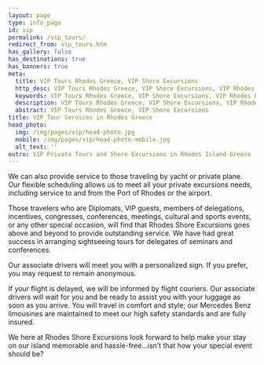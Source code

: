 ```yaml
---
layout: page
type: info_page
id: vip
permalink: /vip_tours/
redirect_from: vip_tours.htm
has_gallery: false
has_destinations: true
has_banners: true
meta:
  title: VIP Tours Rhodes Greece, VIP Shore Excursions
  http_desc: VIP Tours Rhodes Greece, VIP Shore Excursions, VIP Rhodes Private Tours, Taxi Tours, VIP Tour Services
  keywords: VIP Tours Rhodes Greece, VIP Shore Excursions, VIP Rhodes Private Tours, Taxi Tours, VIP Tour Services
  description: VIP Tours Rhodes Greece, VIP Shore Excursions, VIP Rhodes Private Tours, Taxi Tours, VIP Tour Services
  abstract: VIP Tours Rhodes Greece, VIP Shore Excursions
title: VIP Tour Services in Rhodes Greece
head_photo:
  img: /img/pages/vip/head-photo.jpg
  mobile: /img/pages/vip/head-photo-mobile.jpg
  alt_text: ''
outro: VIP Private Tours and Shore Excursions in Rhodes Island Greece
---
```

We can also provide service to those traveling by yacht or private plane. Our flexible scheduling allows us to meet all your private excursions needs, including service to and from the Port of Rhodes or the airport.

Those travelers who are Diplomats, VIP guests, members of delegations, incentives, congresses, conferences, meetings, cultural and sports events, or any other special occasion, will find that Rhodes Shore Excursions goes above and beyond to provide outstanding service. We have had great success in arranging sightseeing tours for delegates of seminars and conferences.

Our associate drivers will meet you with a personalized sign. If you prefer, you may request to remain anonymous.

If your flight is delayed, we will be informed by flight couriers. Our associate drivers will wait for you and be ready to assist you with your luggage as soon as you arrive. You will travel in comfort and style; our Mercedes Benz limousines are maintained to meet our high safety standards and are fully insured.

We here at Rhodes Shore Excursions look forward to help make your stay on our island memorable and hassle-free…isn’t that how your special event should be?
